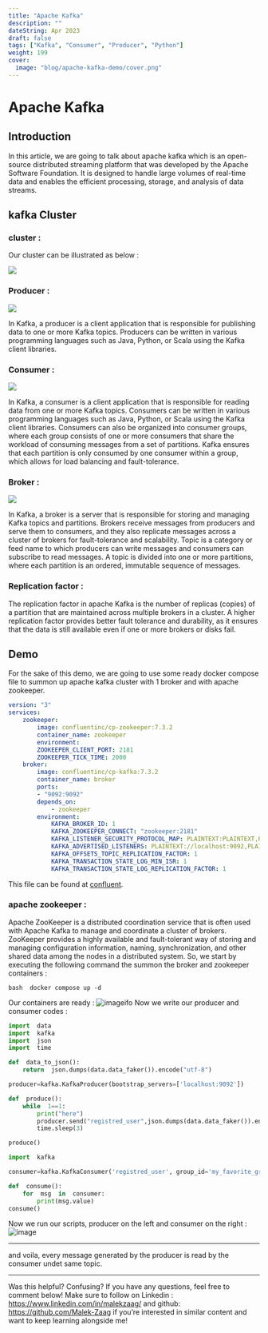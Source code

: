 ```yaml
---
title: "Apache Kafka"
description: ""
dateString: Apr 2023
draft: false
tags: ["Kafka", "Consumer", "Producer", "Python"]
weight: 199
cover:
  image: "blog/apache-kafka-demo/cover.png"
---
```


# Apache Kafka

## Introduction

In this article, we are going to talk about apache kafka which is an open-source distributed streaming platform that was developed by the Apache Software Foundation. It is designed to handle large volumes of real-time data and enables the efficient processing, storage, and analysis of data streams.

## kafka Cluster

### cluster :

Our cluster can be illustrated as below :

![](https://i.imgur.com/slfiruR.png)

### Producer :

![](https://i.imgur.com/P4qdFP5.png)

In Kafka, a producer is a client application that is responsible for publishing data to one or more Kafka topics. Producers can be written in various programming languages such as Java, Python, or Scala using the Kafka client libraries.

### Consumer :

![](https://i.imgur.com/z7jkktc.png)

In Kafka, a consumer is a client application that is responsible for reading data from one or more Kafka topics. Consumers can be written in various programming languages such as Java, Python, or Scala using the Kafka client libraries.
Consumers can also be organized into consumer groups, where each group consists of one or more consumers that share the workload of consuming messages from a set of partitions. Kafka ensures that each partition is only consumed by one consumer within a group, which allows for load balancing and fault-tolerance.

### Broker :

![](https://i.imgur.com/XBRLF8m.png)

In Kafka, a broker is a server that is responsible for storing and managing Kafka topics and partitions. Brokers receive messages from producers and serve them to consumers, and they also replicate messages across a cluster of brokers for fault-tolerance and scalability.
Topic is a category or feed name to which producers can write messages and consumers can subscribe to read messages. A topic is divided into one or more partitions, where each partition is an ordered, immutable sequence of messages.

### Replication factor :

The replication factor in apache Kafka is the number of replicas (copies) of a partition that are maintained across multiple brokers in a cluster. A higher replication factor provides better fault tolerance and durability, as it ensures that the data is still available even if one or more brokers or disks fail.

## Demo

For the sake of this demo, we are going to use some ready docker compose file to summon up apache kafka cluster with 1 broker and with apache zookeeper.

```yaml
version: "3"
services:
	zookeeper:
		image: confluentinc/cp-zookeeper:7.3.2
		container_name: zookeeper
		environment:
		ZOOKEEPER_CLIENT_PORT: 2181
		ZOOKEEPER_TICK_TIME: 2000
	broker:
		image: confluentinc/cp-kafka:7.3.2
		container_name: broker
		ports:
		- "9092:9092"
		depends_on:
			- zookeeper
		environment:
			KAFKA_BROKER_ID: 1
			KAFKA_ZOOKEEPER_CONNECT: "zookeeper:2181"
			KAFKA_LISTENER_SECURITY_PROTOCOL_MAP: PLAINTEXT:PLAINTEXT,PLAINTEXT_INTERNAL:PLAINTEXT
			KAFKA_ADVERTISED_LISTENERS: PLAINTEXT://localhost:9092,PLAINTEXT_INTERNAL://broker:29092
			KAFKA_OFFSETS_TOPIC_REPLICATION_FACTOR: 1
			KAFKA_TRANSACTION_STATE_LOG_MIN_ISR: 1
			KAFKA_TRANSACTION_STATE_LOG_REPLICATION_FACTOR: 1

```

This file can be found at [confluent](https://developer.confluent.io/quickstart/kafka-docker/).

### apache zookeeper :

Apache ZooKeeper is a distributed coordination service that is often used with Apache Kafka to manage and coordinate a cluster of brokers. ZooKeeper provides a highly available and fault-tolerant way of storing and managing configuration information, naming, synchronization, and other shared data among the nodes in a distributed system.
So, we start by executing the following command the summon the broker and zookeeper containers :

`bash 
docker compose up -d
`

Our containers are ready :
![imageifo](https://i.imgur.com/54d9aLw.png)
Now we write our producer and consumer codes :

```python
import  data
import  kafka
import  json
import  time

def  data_to_json():
	return  json.dumps(data.data_faker()).encode("utf-8")

producer=kafka.KafkaProducer(bootstrap_servers=['localhost:9092'])

def  produce():
	while  1==1:
		print("here")
		producer.send("registred_user",json.dumps(data.data_faker()).encode())
		time.sleep(3)

produce()

```

```python
import  kafka

consumer=kafka.KafkaConsumer('registred_user', group_id='my_favorite_group',bootstrap_servers=["localhost:9092"])

def  consume():
	for  msg  in  consumer:
		print(msg.value)
consume()

```

Now we run our scripts, producer on the left and consumer on the right :
![image](https://i.imgur.com/9eb7cVw.png)

---

and voila, every message generated by the producer is read by the consumer undet same topic.

---

Was this helpful? Confusing? If you have any questions, feel free to comment below! Make sure to follow on Linkedin : https://www.linkedin.com/in/malekzaag/ and github: https://github.com/Malek-Zaag if you’re interested in similar content and want to keep learning alongside me!
